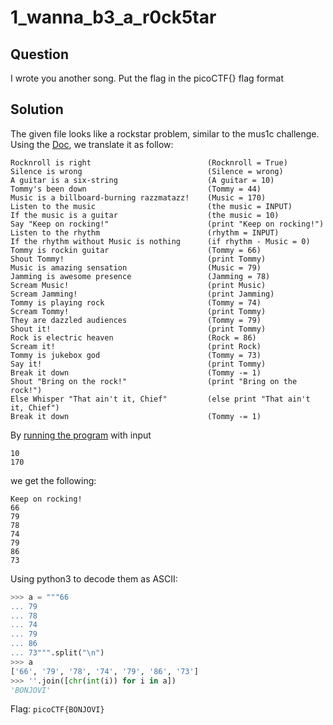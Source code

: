 # 1_wanna_b3_a_r0ck5tar

## Question
I wrote you another song. Put the flag in the picoCTF{} flag format

## Solution
The given file looks like a rockstar problem, similar to the mus1c challenge. Using the [Doc](https://codewithrockstar.com/docs), we translate it as follow:
```
Rocknroll is right                          (Rocknroll = True)
Silence is wrong                            (Silence = wrong)
A guitar is a six-string                    (A guitar = 10)
Tommy's been down                           (Tommy = 44)
Music is a billboard-burning razzmatazz!    (Music = 170)
Listen to the music                         (the music = INPUT)
If the music is a guitar                    (the music = 10)
Say "Keep on rocking!"                      (print "Keep on rocking!")
Listen to the rhythm                        (rhythm = INPUT)
If the rhythm without Music is nothing      (if rhythm - Music = 0)
Tommy is rockin guitar                      (Tommy = 66)
Shout Tommy!                                (print Tommy)
Music is amazing sensation                  (Music = 79)
Jamming is awesome presence                 (Jamming = 78)
Scream Music!                               (print Music)
Scream Jamming!                             (print Jamming)
Tommy is playing rock                       (Tommy = 74)
Scream Tommy!                               (print Tommy)
They are dazzled audiences                  (Tommy = 79)
Shout it!                                   (print Tommy)
Rock is electric heaven                     (Rock = 86)
Scream it!                                  (print Rock)
Tommy is jukebox god                        (Tommy = 73)
Say it!                                     (print Tommy)
Break it down                               (Tommy -= 1)
Shout "Bring on the rock!"                  (print "Bring on the rock!")
Else Whisper "That ain't it, Chief"         (else print "That ain't it, Chief")
Break it down                               (Tommy -= 1)
```

By [running the program](https://codewithrockstar.com/online) with input 
```
10
170
```
we get the following:
```
Keep on rocking!
66
79
78
74
79
86
73
```

Using python3 to decode them as ASCII:
```python
>>> a = """66
... 79
... 78
... 74
... 79
... 86
... 73""".split("\n")
>>> a
['66', '79', '78', '74', '79', '86', '73']
>>> ''.join([chr(int(i)) for i in a])
'BONJOVI'
```

Flag: `picoCTF{BONJOVI}`

